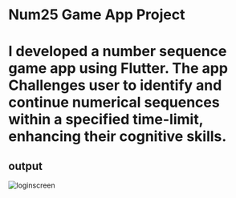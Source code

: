 # Num25 Game App Project
# I developed a number sequence game app using Flutter. The app Challenges user to identify and continue numerical sequences within a specified time-limit, enhancing their cognitive skills.

## output


![loginscreen](https://github.com/kshrivastav360/Num25-Game-App/assets/145746248/f0125cfd-de6f-4208-aa7e-763edb796a11)
